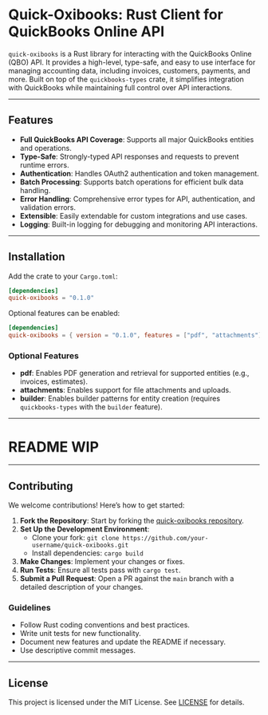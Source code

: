 # Quick-Oxibooks: Rust Client for QuickBooks Online API

<!-- [![Crates.io](https://img.shields.io/crates/v/quick-oxibooks)](https://crates.io/crates/quick-oxibooks)
[![Documentation](https://docs.rs/quick-oxibooks/badge.svg)](https://docs.rs/quick-oxibooks)
[![License](https://img.shields.io/crates/l/quick-oxibooks)](LICENSE) -->

`quick-oxibooks` is a Rust library for interacting with the QuickBooks Online (QBO) API. It provides a high-level, type-safe, and easy to use interface for managing accounting data, including invoices, customers, payments, and more. Built on top of the `quickbooks-types` crate, it simplifies integration with QuickBooks while maintaining full control over API interactions.

---

## Features

- **Full QuickBooks API Coverage**: Supports all major QuickBooks entities and operations.
- **Type-Safe**: Strongly-typed API responses and requests to prevent runtime errors.
- **Authentication**: Handles OAuth2 authentication and token management.
- **Batch Processing**: Supports batch operations for efficient bulk data handling.
- **Error Handling**: Comprehensive error types for API, authentication, and validation errors.
- **Extensible**: Easily extendable for custom integrations and use cases.
- **Logging**: Built-in logging for debugging and monitoring API interactions.

---

## Installation

Add the crate to your `Cargo.toml`:

```toml
[dependencies]
quick-oxibooks = "0.1.0"
```

Optional features can be enabled:

```toml
[dependencies]
quick-oxibooks = { version = "0.1.0", features = ["pdf", "attachments"] }
```

### Optional Features

- **pdf**: Enables PDF generation and retrieval for supported entities (e.g., invoices, estimates).
- **attachments**: Enables support for file attachments and uploads.
- **builder**: Enables builder patterns for entity creation (requires `quickbooks-types` with the `builder` feature).

---

# README WIP

---

## Contributing

We welcome contributions! Here’s how to get started:

1. **Fork the Repository**: Start by forking the [quick-oxibooks repository](https://github.com/your-repo/quick-oxibooks).
2. **Set Up the Development Environment**:
   - Clone your fork: `git clone https://github.com/your-username/quick-oxibooks.git`
   - Install dependencies: `cargo build`
3. **Make Changes**: Implement your changes or fixes.
4. **Run Tests**: Ensure all tests pass with `cargo test`.
5. **Submit a Pull Request**: Open a PR against the `main` branch with a detailed description of your changes.

### Guidelines

- Follow Rust coding conventions and best practices.
- Write unit tests for new functionality.
- Document new features and update the README if necessary.
- Use descriptive commit messages.

---

## License

This project is licensed under the MIT License. See [LICENSE](LICENSE) for details.

<!-- ---

## Documentation

For detailed documentation, visit [docs.rs/quick-oxibooks](https://docs.rs/quick-oxibooks). -->
